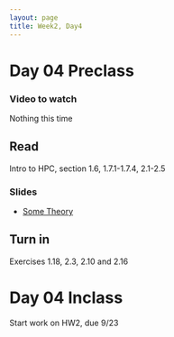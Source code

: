 ```yaml
---
layout: page
title: Week2, Day4
---
```


# Day 04 Preclass

### Video to watch
Nothing this time

## Read

Intro to HPC, section 1.6, 1.7.1-1.7.4, 2.1-2.5

### Slides
- [Some Theory](Day4-theory.pdf)

## Turn in

Exercises 1.18, 2.3, 2.10 and 2.16

# Day 04 Inclass

Start work on HW2, due 9/23